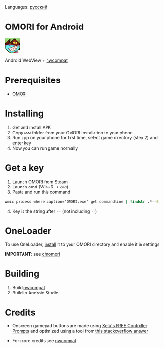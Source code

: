 Languages: [русский](README_ru.md)

# OMORI for Android

![spacexh_happy](.github/assets/spacexh_happy.png)

Android WebView + [nwcompat](https://github.com/fifomori/nwcompat)

# Prerequisites

- [OMORI](https://store.steampowered.com/app/1150690/OMORI)

# Installing

1. Get and install APK
2. Copy `www` folder from your OMORI installation to your phone
3. Run app on your phone for first time, select game directory (step 2) and [enter key](#get-a-key)
4. Now you can run game normally

# Get a key

1. Launch OMORI from Steam
2. Launch cmd (Win+R -> `cmd`)
3. Paste and run this command

```cmd
wmic process where caption='OMORI.exe' get commandline | findstr .*--6
```

4. Key is the string after `--` (not including `--`)

# OneLoader

To use OneLoader, [install](https://mods.one/mod/oneloader) it to your OMORI directory and enable it in settings

**IMPORTANT**: see [chromori](https://github.com/fifomori/chromori#oneloader-)

# Building

1. Build [nwcompat](https://github.com/fifomori/nwcompat)
2. Build in Android Studio

# Credits

- Onscreen gamepad buttons are made using [Xelu's FREE Controller Prompts](https://thoseawesomeguys.com/prompts/) and optimized using a tool from [this stackoverflow answer](https://stackoverflow.com/a/74330757/22076815)

- For more credits see [nwcompat](https://github.com/fifomori/nwcompat#credits)
